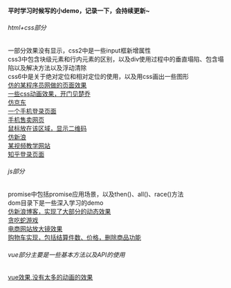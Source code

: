 #### 平时学习时候写的小demo，记录一下，会持续更新~

###### html+css部分
 一部分效果没有显示，css2中是一些input框新增属性<br>
 css3中包含块级元素和行内元素的区别，以及div使用过程中的垂直塌陷、包含塌陷以及解决方法以及浮动清除<br>
 css6中是关于绝对定位和相对定位的使用，以及用css画出一些图形<br>
[仿的某程序员网做的页面效果](http://maoyaoya.github.io/study/html+css/black)<br>
[一些css动画效果，开门见楚乔](http://maoyaoya.github.io/study/html+css/css8)<br>
[仿京东](http://maoyaoya.github.io/study/html+css/jd)<br>
[一个手机登录页面](http://maoyaoya.github.io/study/html+css/login)<br>
[手机售卖网页](http://maoyaoya.github.io/study/html+css/phone)<br>
[鼠标放在该区域，显示二维码](http://maoyaoya.github.io/study/html+css/scan)<br>
[仿新浪](http://maoyaoya.github.io/study/html+css/xinlang)<br>
[某视频教学网站](http://maoyaoya.github.io/study/html+css/xuecheng)<br>
[知乎登录页面](http://maoyaoya.github.io/study/html+css/zhihu)<br>

###### js部分
 promise中包括promise应用场景，以及then()、all()、race()方法<br>
 dom目录下是一些深入学习的demo<br>
 [仿新浪博客，实现了大部分的动态效果](http://maoyaoya.github.io/study/js/sina)<br>
 [贪吃蛇游戏](http://maoyaoya.github.io/study/js/sina)<br>
 [电商网站放大镜效果](http://maoyaoya.github.io/study/js/放大镜)<br>
 [购物车实现，包括结算件数、价格，删除商品功能](http://maoyaoya.github.io/study/js/购物车)<br>
###### vue部分主要是一些基本方法以及API的使用
[vue效果,没有太多的动画的效果](http://maoyaoya.github.io/study/vue)
